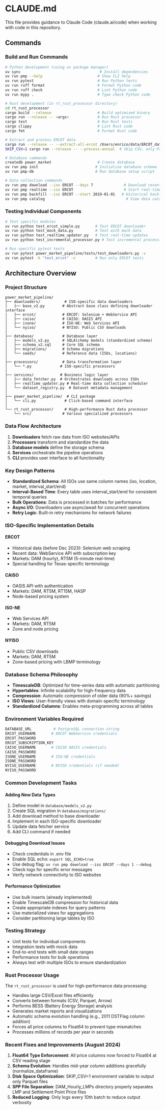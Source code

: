 # CLAUDE.md

This file provides guidance to Claude Code (claude.ai/code) when working with code in this repository.

## Commands

### Build and Run Commands
```bash
# Python development (using uv package manager)
uv sync                                    # Install dependencies
uv run pmp --help                         # Show CLI help
uv run pytest                             # Run Python tests
uv run ruff format                        # Format Python code
uv run ruff check                         # Lint Python code
uv run mypy .                             # Type check Python code

# Rust development (in rt_rust_processor directory)
cd rt_rust_processor
cargo build --release                     # Build optimized binary
cargo run --release -- <args>             # Run Rust processor
cargo test                                # Run Rust tests
cargo clippy                              # Lint Rust code
cargo fmt                                 # Format Rust code

# Extract and process ERCOT data
cargo run --release -- --extract-all-ercot /Users/enrico/data/ERCOT_data
SKIP_CSV=1 cargo run --release -- --process-annual  # Skip CSV, only Parquet

# Database commands
createdb power_market                     # Create database
uv run pmp init                          # Initialize database schema
uv run pmp-db                            # Run database setup script

# Data collection commands
uv run pmp download --iso ERCOT --days 7              # Download recent data
uv run pmp realtime --iso ERCOT                       # Start real-time updater
uv run pmp backfill --iso ERCOT --start 2019-01-01   # Historical backfill
uv run pmp catalog                                     # View data catalog
```

### Testing Individual Components
```bash
# Test specific modules
uv run python test_ercot_simple.py       # Test ERCOT downloader
uv run python test_mock_data.py          # Test with mock data
uv run python test_realtime_updater.py   # Test real-time updates
uv run python test_incremental_processor.py # Test incremental processing

# Run specific pytest tests
uv run pytest power_market_pipeline/tests/test_downloaders.py -v
uv run pytest -k "test_ercot" -v         # Run only ERCOT tests
```

## Architecture Overview

### Project Structure
```
power_market_pipeline/
├── downloaders/           # ISO-specific data downloaders
│   ├── base_v2.py        # Abstract base class defining downloader interface
│   ├── ercot/            # ERCOT: Selenium + WebService API
│   ├── caiso/            # CAISO: OASIS API
│   ├── isone/            # ISO-NE: Web Services API
│   └── nyiso/            # NYISO: Public CSV downloads
│
├── database/             # Database layer
│   ├── models_v2.py      # SQLAlchemy models (standardized schema)
│   ├── schema_v2.sql     # Core SQL schema
│   ├── migrations/       # Schema migrations
│   └── seeds/            # Reference data (ISOs, locations)
│
├── processors/           # Data transformation layer
│   └── *.py             # ISO-specific processors
│
├── services/            # Business logic layer
│   ├── data_fetcher.py  # Orchestrates downloads across ISOs
│   ├── realtime_updater.py # Real-time data collection scheduler
│   └── dataset_registry.py  # Dataset metadata management
│
├── power_market_pipeline/  # CLI package
│   └── cli.py             # Click-based command interface
│
└── rt_rust_processor/     # High-performance Rust data processor
    └── src/              # Various specialized processors
```

### Data Flow Architecture
1. **Downloaders** fetch raw data from ISO websites/APIs
2. **Processors** transform and standardize the data
3. **Database models** define the storage schema
4. **Services** orchestrate the pipeline operations
5. **CLI** provides user interface to all functionality

### Key Design Patterns
- **Standardized Schema**: All ISOs use same column names (iso, location, market, interval_start/end)
- **Interval-Based Time**: Every table uses interval_start/end for consistent temporal queries
- **Bulk Operations**: Data is processed in batches for performance
- **Async I/O**: Downloaders use async/await for concurrent operations
- **Retry Logic**: Built-in retry mechanisms for network failures

### ISO-Specific Implementation Details

#### ERCOT
- Historical data (before Dec 2023): Selenium web scraping
- Recent data: WebService API with subscription key
- Markets: DAM (hourly), RT5M (5-minute real-time)
- Special handling for Texas-specific terminology

#### CAISO
- OASIS API with authentication
- Markets: DAM, RT5M, RT15M, HASP
- Node-based pricing system

#### ISO-NE
- Web Services API
- Markets: DAM, RT5M
- Zone and node pricing

#### NYISO
- Public CSV downloads
- Markets: DAM, RT5M
- Zone-based pricing with LBMP terminology

### Database Schema Philosophy
- **TimescaleDB**: Optimized for time-series data with automatic partitioning
- **Hypertables**: Infinite scalability for high-frequency data
- **Compression**: Automatic compression of older data (90%+ savings)
- **ISO Views**: User-friendly views with domain-specific terminology
- **Standardized Columns**: Enables meta-programming across all tables

### Environment Variables Required
```bash
DATABASE_URL          # PostgreSQL connection string
ERCOT_USERNAME       # ERCOT WebService credentials
ERCOT_PASSWORD
ERCOT_SUBSCRIPTION_KEY
CAISO_USERNAME       # CAISO OASIS credentials  
CAISO_PASSWORD
ISONE_USERNAME       # ISO-NE credentials
ISONE_PASSWORD
NYISO_USERNAME       # NYISO credentials (if needed)
NYISO_PASSWORD
```

### Common Development Tasks

#### Adding New Data Types
1. Define model in `database/models_v2.py`
2. Create SQL migration in `database/migrations/`
3. Add download method to base downloader
4. Implement in each ISO-specific downloader
5. Update data fetcher service
6. Add CLI command if needed

#### Debugging Download Issues
- Check credentials in .env file
- Enable SQL echo: `export SQL_ECHO=true`
- Use debug flag: `uv run pmp download --iso ERCOT --days 1 --debug`
- Check logs for specific error messages
- Verify network connectivity to ISO websites

#### Performance Optimization
- Use bulk inserts (already implemented)
- Enable TimescaleDB compression for historical data
- Create appropriate indexes for query patterns
- Use materialized views for aggregations
- Consider partitioning large tables by ISO

### Testing Strategy
- Unit tests for individual components
- Integration tests with mock data
- End-to-end tests with small date ranges
- Performance tests for bulk operations
- Always test with multiple ISOs to ensure standardization

### Rust Processor Usage
The `rt_rust_processor` is used for high-performance data processing:
- Handles large CSV/Excel files efficiently
- Converts between formats (CSV, Parquet, Arrow)
- Performs BESS (Battery Energy Storage) analysis
- Generates market reports and visualizations
- Automatic schema evolution handling (e.g., 2011 DSTFlag column addition)
- Forces all price columns to Float64 to prevent type mismatches
- Processes millions of records per year in seconds

### Recent Fixes and Improvements (August 2024)
1. **Float64 Type Enforcement**: All price columns now forced to Float64 at CSV reading stage
2. **Schema Evolution**: Handles mid-year column additions gracefully (normalize_dataframe)
3. **Disk Space Optimization**: SKIP_CSV=1 environment variable to output only Parquet files
4. **SPP File Separation**: DAM_Hourly_LMPs directory properly separates LMP and Settlement Point Price files
5. **Reduced Logging**: Only logs every 10th batch to reduce output verbosity
